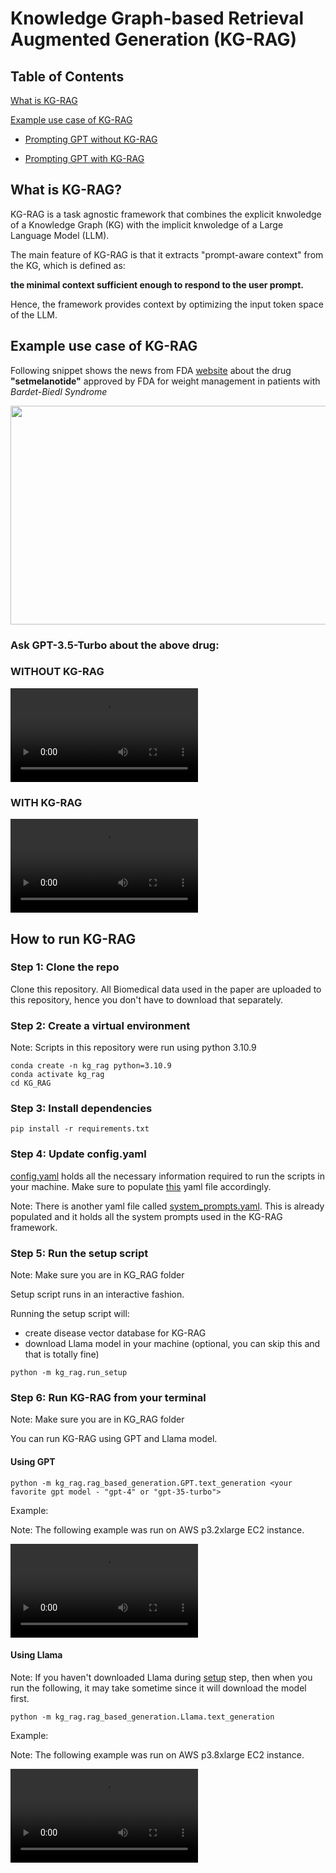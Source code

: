 # Knowledge Graph-based Retrieval Augmented Generation (KG-RAG)

## Table of Contents
[What is KG-RAG](https://github.com/BaranziniLab/KG_RAG#what-is-kg-rag)

[Example use case of KG-RAG](https://github.com/BaranziniLab/KG_RAG#example-use-case-of-kg-rag)

 - [Prompting GPT without KG-RAG](https://github.com/BaranziniLab/KG_RAG#without-kg-rag)
  
 - [Prompting GPT with KG-RAG](https://github.com/BaranziniLab/KG_RAG#with-kg-rag)

## What is KG-RAG?

KG-RAG is a task agnostic framework that combines the explicit knwoledge of a Knowledge Graph (KG) with the implicit knwoledge of a Large Language Model (LLM). 

The main feature of KG-RAG is that it extracts "prompt-aware context" from the KG, which is defined as: 

**the minimal context sufficient enough to respond to the user prompt.** 

Hence, the framework provides context by optimizing the input token space of the LLM.

## Example use case of KG-RAG
Following snippet shows the news from FDA [website](https://www.fda.gov/drugs/news-events-human-drugs/fda-approves-treatment-weight-management-patients-bardet-biedl-syndrome-aged-6-or-older) about the drug **"setmelanotide"** approved by FDA for weight management in patients with *Bardet-Biedl Syndrome*

<img src="https://github.com/BaranziniLab/KG_RAG/assets/42702311/fc4d0b8d-0edb-461d-86c5-9d0d191bd97d" width="600" height="350">

### Ask GPT-3.5-Turbo about the above drug:

### WITHOUT KG-RAG

<video src="https://github.com/BaranziniLab/KG_RAG/assets/42702311/9ca7cee1-5f53-4f2f-9b6b-eaeefbc78835" controls="controls" style="max-width: 730px;">
</video>

### WITH KG-RAG

<video src="https://github.com/BaranziniLab/KG_RAG/assets/42702311/77ec19b6-e84d-4cbb-9d6d-8305e6f31b71" controls="controls" style="max-width: 730px;">
</video>

## How to run KG-RAG

### Step 1: Clone the repo

Clone this repository. All Biomedical data used in the paper are uploaded to this repository, hence you don't have to download that separately.

### Step 2: Create a virtual environment
Note: Scripts in this repository were run using python 3.10.9
```
conda create -n kg_rag python=3.10.9
conda activate kg_rag
cd KG_RAG
```

### Step 3: Install dependencies

```
pip install -r requirements.txt
```

### Step 4: Update config.yaml 

[config.yaml](https://github.com/BaranziniLab/KG_RAG/blob/main/config.yaml) holds all the necessary information required to run the scripts in your machine. Make sure to populate [this](https://github.com/BaranziniLab/KG_RAG/blob/main/config.yaml) yaml file accordingly.

Note: There is another yaml file called [system_prompts.yaml](https://github.com/BaranziniLab/KG_RAG/blob/main/system_prompts.yaml). This is already populated and it holds all the system prompts used in the KG-RAG framework.

### Step 5: Run the setup script
Note: Make sure you are in KG_RAG folder

Setup script runs in an interactive fashion.

Running the setup script will: 

- create disease vector database for KG-RAG
- download Llama model in your machine (optional, you can skip this and that is totally fine)

```
python -m kg_rag.run_setup
```

### Step 6: Run KG-RAG from your terminal
Note: Make sure you are in KG_RAG folder

You can run KG-RAG using GPT and Llama model. 

#### Using GPT

```
python -m kg_rag.rag_based_generation.GPT.text_generation <your favorite gpt model - "gpt-4" or "gpt-35-turbo">
```

Example:

Note: The following example was run on AWS p3.2xlarge EC2 instance.

<video src="https://github.com/BaranziniLab/KG_RAG/assets/42702311/011f8752-1950-40ae-a333-7f07d9ff1b18" controls="controls" style="max-width: 730px;">
</video>

#### Using Llama
Note: If you haven't downloaded Llama during [setup](https://github.com/BaranziniLab/KG_RAG#step-5-run-the-setup-script) step, then when you run the following, it may take sometime since it will download the model first.

```
python -m kg_rag.rag_based_generation.Llama.text_generation
```

Example:

Note: The following example was run on AWS p3.8xlarge EC2 instance.

<video src="https://github.com/BaranziniLab/KG_RAG/assets/42702311/697c1311-252d-40ec-8e87-0519138cabbf" controls="controls" style="max-width: 730px;">
</video>

















